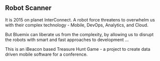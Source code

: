 Robot Scanner
-------------

It is 2015 on planet InterConnect. A robot force threatens to overwhelm us with their complex technology - Mobile, DevOps, Analytics, and Cloud. 

But Bluemix can liberate us from the complexity, by allowing us to disrupt the robots with smart and fast approaches to development ...

This is an iBeacon based Treasure Hunt Game - a project to create data driven mobile software for a conference.

